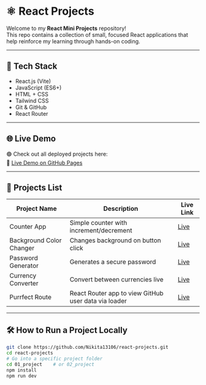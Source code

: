 # ⚛️ React Projects

Welcome to my **React Mini Projects** repository!  
This repo contains a collection of small, focused React applications that help reinforce my learning through hands-on coding.

---

## 🚀 Tech Stack

- React.js (Vite)
- JavaScript (ES6+)
- HTML + CSS
- Tailwind CSS
- Git & GitHub
- React Router

---

## 🌐 Live Demo

🟢 Check out all deployed projects here:  
🔗 [Live Demo on GitHub Pages](https://nikita13106.github.io/react-projects/)

---

## 📂 Projects List

| Project Name             | Description                                          | Live Link                                                        |
| ------------------------ | ---------------------------------------------------- | ---------------------------------------------------------------- |
| Counter App              | Simple counter with increment/decrement              | [Live](https://nikita13106.github.io/react-projects/01_project/) |
| Background Color Changer | Changes background on button click                   | [Live](https://nikita13106.github.io/react-projects/02_project/) |
| Password Generator       | Generates a secure password                          | [Live](https://nikita13106.github.io/react-projects/03_project/) |
| Currency Converter       | Convert between currencies live                      | [Live](https://nikita13106.github.io/react-projects/04_project/) |
| Purrfect Route           | React Router app to view GitHub user data via loader | [Live](https://nikita13106.github.io/react-projects/05_project/) |

---

## 🛠️ How to Run a Project Locally

```bash
git clone https://github.com/Nikita13106/react-projects.git
cd react-projects
# Go into a specific project folder
cd 01_project    # or 02_project
npm install
npm run dev
```
